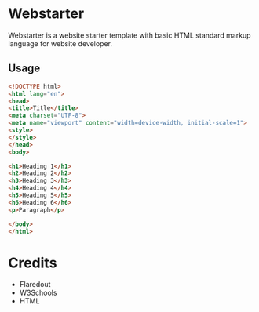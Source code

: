 # Webstarter
Webstarter is a website starter template with basic HTML standard markup language for website developer.
## Usage
```html
<!DOCTYPE html>
<html lang="en">
<head>
<title>Title</title>
<meta charset="UTF-8">
<meta name="viewport" content="width=device-width, initial-scale=1">
<style>
</style>
</head>
<body>

<h1>Heading 1</h1>
<h2>Heading 2</h2>
<h3>Heading 3</h3>
<h4>Heading 4</h4>
<h5>Heading 5</h5>
<h6>Heading 6</h6>
<p>Paragraph</p>

</body>
</html>
```
# Credits
- Flaredout
- W3Schools
- HTML
